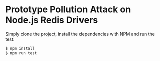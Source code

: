 # Prototype Pollution Attack on Node.js Redis Drivers

Simply clone the project, install the dependencies with NPM and run the test:

```bash
$ npm install
$ npm run test
```
